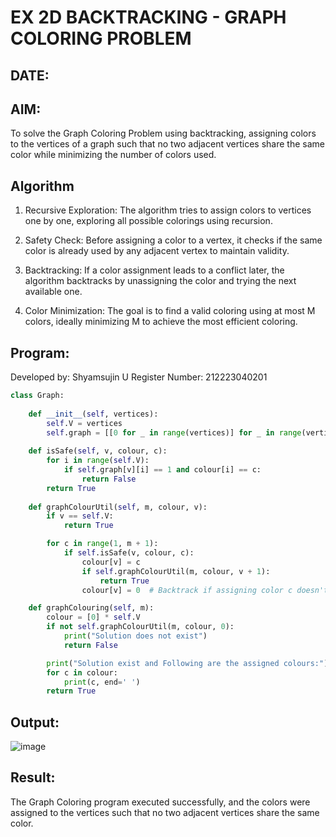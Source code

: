 # EX 2D BACKTRACKING - GRAPH COLORING PROBLEM
## DATE:
## AIM:
To solve the Graph Coloring Problem using backtracking, assigning colors to the vertices of a graph such that no two adjacent vertices share the same color while minimizing the number of colors used.



## Algorithm
1. Recursive Exploration: The algorithm tries to assign colors to vertices one by one, exploring all possible colorings using recursion.

2. Safety Check: Before assigning a color to a vertex, it checks if the same color is already used by any adjacent vertex to maintain validity.

3. Backtracking: If a color assignment leads to a conflict later, the algorithm backtracks by unassigning the color and trying the next available one.

4. Color Minimization: The goal is to find a valid coloring using at most M colors, ideally minimizing M to achieve the most efficient coloring.

## Program:

Developed by: Shyamsujin U
Register Number:  212223040201
```python
class Graph:
 
    def __init__(self, vertices):
        self.V = vertices
        self.graph = [[0 for _ in range(vertices)] for _ in range(vertices)]
 
    def isSafe(self, v, colour, c):
        for i in range(self.V):
            if self.graph[v][i] == 1 and colour[i] == c:
                return False
        return True
 
    def graphColourUtil(self, m, colour, v):
        if v == self.V:
            return True

        for c in range(1, m + 1):
            if self.isSafe(v, colour, c):
                colour[v] = c
                if self.graphColourUtil(m, colour, v + 1):
                    return True
                colour[v] = 0  # Backtrack if assigning color c doesn't lead to a solution

    def graphColouring(self, m):
        colour = [0] * self.V
        if not self.graphColourUtil(m, colour, 0):
            print("Solution does not exist")
            return False

        print("Solution exist and Following are the assigned colours:")
        for c in colour:
            print(c, end=' ')
        return True


```

## Output:
![image](https://github.com/user-attachments/assets/86c5b4f9-ebd0-4d90-b4a2-ad4ff8ca917b)



## Result:
The Graph Coloring program executed successfully, and the colors were assigned to the vertices such that no two adjacent vertices share the same color.
